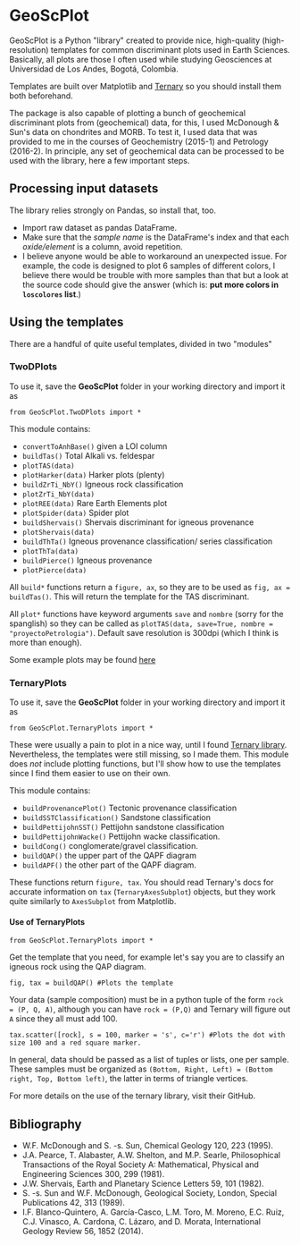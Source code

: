 # GeoScPlot

GeoScPlot is a Python "library" created to provide nice, high-quality (high-resolution) templates for common discriminant plots used in Earth Sciences.
Basically, all plots are those I often used while studying Geosciences at Universidad de Los Andes, Bogotá, Colombia.

Templates are built over Matplotlib and [Ternary](https://github.com/marcharper/python-ternary) so you should install them both beforehand.

The package is also capable of plotting a bunch of geochemical discriminant plots from (geochemical) data, for this, I used McDonough & Sun's data on chondrites and MORB. To test it, I used data that was provided to me in the courses of Geochemistry (2015-1) and Petrology (2016-2). In principle, any set of geochemical data can be processed to be used with the library, here a few important steps.

## Processing input datasets
The library relies strongly on Pandas, so install that, too.
+ Import raw dataset as pandas DataFrame.
+ Make sure that the *sample name* is the DataFrame's index and that each *oxide/element* is a column, avoid repetition.
+ I believe anyone would be able to workaround an unexpected issue. For example, the code is designed to plot 6 samples of different colors, I believe there would be trouble with more samples than that but a look at the source code should give the answer (which is: **put more colors in  `loscolores` list**.)

## Using the templates

There are a handful of quite useful templates, divided in two "modules"

### TwoDPlots
To use it, save the **GeoScPlot** folder in your working directory and import it as
 ```
 from GeoScPlot.TwoDPlots import *
 ```
This module contains:
+ `convertToAnhBase()` given a LOI column
+ `buildTas()` Total Alkali vs. feldespar
+ `plotTAS(data)`
+ `plotHarker(data)` Harker plots (plenty)
+ `buildZrTi_NbY()` Igneous rock classification
+ `plotZrTi_NbY(data)`
+ `plotREE(data)` Rare Earth Elements plot
+ `plotSpider(data)` Spider plot
+ `buildShervais()` Shervais discriminant for igneous provenance
+ `plotShervais(data)`
+ `buildThTa()` Igneous provenance classification/ series classification
+ `plotThTa(data)`
+ `buildPierce()` Igneous provenance
+ `plotPierce(data)`

All `build*` functions return a `figure, ax`, so they are to be used as `fig, ax = buildTas()`. This will return the template for the TAS discriminant.

All `plot*` functions have keyword arguments `save` and `nombre` (sorry for the spanglish) so they can be called as
`plotTAS(data, save=True, nombre = "proyectoPetrologia")`. Default save resolution is 300dpi (which I think is more than enough).

Some example plots may be found [here](TODO)

### TernaryPlots

To use it, save the **GeoScPlot** folder in your working directory and import it as
 ```
 from GeoScPlot.TernaryPlots import *
 ```

These were usually a pain to plot in a nice way, until I found [Ternary library](https://github.com/marcharper/python-ternary). Nevertheless, the templates were still missing, so I made them. This module does *not* include plotting functions, but I'll show how to use the templates since I find them easier to use on their own.

This module contains:
+ `buildProvenancePlot()` Tectonic provenance classification
+ `buildSSTClassification()` Sandstone classification
+ `buildPettijohnSST()` Pettijohn sandstone classification
+ `buildPettijohnWacke()` Pettijohn wacke classification.
+ `buildCong()` conglomerate/gravel classification.
+ `buildQAP()` the upper part of the QAPF diagram
+ `buildAPF()` the other part of the QAPF diagram.

These functions return `figure, tax`. You should read Ternary's docs for accurate information on `tax` (`TernaryAxesSubplot`) objects, but they work quite similarly to `AxesSubplot` from Matplotlib.

#### Use of TernaryPlots

```
from GeoScPlot.TernaryPlots import *
```
Get the template that you need, for example let's say you are to classify an igneous rock using the QAP diagram.
```
fig, tax = buildQAP() #Plots the template
```
Your data (sample composition) must be in a python tuple of the form `rock = (P, Q, A)`, although you can have `rock = (P,Q)` and Ternary will figure out `A` since they all must add 100.
```
tax.scatter([rock], s = 100, marker = 's', c='r') #Plots the dot with size 100 and a red square marker.
```
In general, data should be passed as a list of tuples or lists, one per sample. These samples must be organized as `(Bottom, Right, Left) = (Bottom right, Top, Bottom left)`, the latter in terms of triangle vertices.

For more details on the use of the ternary library, visit their GitHub.

## Bibliography

+ W.F. McDonough and S. -s. Sun, Chemical Geology 120, 223 (1995).
+ J.A. Pearce, T. Alabaster, A.W. Shelton, and M.P. Searle, Philosophical Transactions of the Royal Society A: Mathematical, Physical and Engineering Sciences 300, 299 (1981).
+ J.W. Shervais, Earth and Planetary Science Letters 59, 101 (1982).
+ S. -s. Sun and W.F. McDonough, Geological Society, London, Special Publications 42, 313 (1989).
+ I.F. Blanco-Quintero, A. García-Casco, L.M. Toro, M. Moreno, E.C. Ruiz, C.J. Vinasco, A. Cardona, C. Lázaro, and D. Morata, International Geology Review 56, 1852 (2014).
